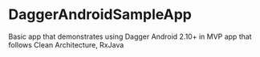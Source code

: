 # DaggerAndroidSampleApp
Basic app that demonstrates using Dagger Android 2.10+ in MVP app that follows Clean Architecture, RxJava

